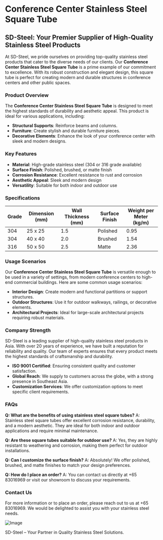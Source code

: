 # Conference Center Stainless Steel Square Tube

## SD-Steel: Your Premier Supplier of High-Quality Stainless Steel Products

At SD-Steel, we pride ourselves on providing top-quality stainless steel products that cater to the diverse needs of our clients. Our **Conference Center Stainless Steel Square Tube** is a prime example of our commitment to excellence. With its robust construction and elegant design, this square tube is perfect for creating modern and durable structures in conference centers and other public spaces.

### Product Overview

The **Conference Center Stainless Steel Square Tube** is designed to meet the highest standards of durability and aesthetic appeal. This product is ideal for various applications, including:

- **Structural Supports**: Reinforce beams and columns.
- **Furniture**: Create stylish and durable furniture pieces.
- **Decorative Elements**: Enhance the look of your conference center with sleek and modern designs.

### Key Features

- **Material**: High-grade stainless steel (304 or 316 grade available)
- **Surface Finish**: Polished, brushed, or matte finish
- **Corrosion Resistance**: Excellent resistance to rust and corrosion
- **Aesthetic Appeal**: Sleek and modern design
- **Versatility**: Suitable for both indoor and outdoor use

### Specifications

| Grade | Dimension (mm) | Wall Thickness (mm) | Surface Finish | Weight per Meter (kg/m) |
|-------|----------------|---------------------|----------------|------------------------|
| 304   | 25 x 25        | 1.5                 | Polished       | 0.95                   |
| 304   | 40 x 40        | 2.0                 | Brushed        | 1.54                   |
| 316   | 50 x 50        | 2.5                 | Matte          | 2.36                   |

### Usage Scenarios

Our **Conference Center Stainless Steel Square Tube** is versatile enough to be used in a variety of settings, from modern conference centers to high-end commercial buildings. Here are some common usage scenarios:

- **Interior Design**: Create modern and functional partitions or support structures.
- **Outdoor Structures**: Use it for outdoor walkways, railings, or decorative elements.
- **Architectural Projects**: Ideal for large-scale architectural projects requiring robust materials.

### Company Strength

SD-Steel is a leading supplier of high-quality stainless steel products in Asia. With over 20 years of experience, we have built a reputation for reliability and quality. Our team of experts ensures that every product meets the highest standards of craftsmanship and durability.

- **ISO 9001 Certified**: Ensuring consistent quality and customer satisfaction.
- **Global Reach**: We supply to customers across the globe, with a strong presence in Southeast Asia.
- **Customization Services**: We offer customization options to meet specific client requirements.

### FAQs

**Q: What are the benefits of using stainless steel square tubes?**
A: Stainless steel square tubes offer excellent corrosion resistance, durability, and a modern aesthetic. They are ideal for both indoor and outdoor applications and require minimal maintenance.

**Q: Are these square tubes suitable for outdoor use?**
A: Yes, they are highly resistant to weathering and corrosion, making them perfect for outdoor installations.

**Q: Can I customize the surface finish?**
A: Absolutely! We offer polished, brushed, and matte finishes to match your design preferences.

**Q: How do I place an order?**
A: You can contact us directly at +65 83016969 or visit our showroom to discuss your requirements.

### Contact Us

For more information or to place an order, please reach out to us at +65 83016969. We would be delighted to assist you with your stainless steel needs.

![Image](https://github.com/user-attachments/assets/2567258e-e124-4816-932d-1809bd27ef0b)

SD-Steel – Your Partner in Quality Stainless Steel Solutions.